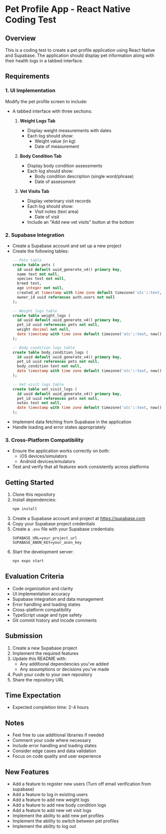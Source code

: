 # Pet Profile App - React Native Coding Test

## Overview
This is a coding test to create a pet profile application using React Native and Supabase. The application should display pet information along with their health logs in a tabbed interface.

## Requirements

### 1. UI Implementation
Modify the pet profile screen to include:
- A tabbed interface with three sections:
  1. **Weight Logs Tab**
     - Display weight measurements with dates
     - Each log should show:
       - Weight value (in kg)
       - Date of measurement
  
  2. **Body Condition Tab**
     - Display body condition assessments
     - Each log should show:
       - Body condition description (single word/phrase)
       - Date of assessment
  
  3. **Vet Visits Tab**
     - Display veterinary visit records
     - Each log should show:
       - Visit notes (text area)
       - Date of visit
     - Include an "Add new vet visits" button at the bottom

### 2. Supabase Integration
- Create a Supabase account and set up a new project
- Create the following tables:
  ```sql
  -- Pets table
  create table pets (
    id uuid default uuid_generate_v4() primary key,
    name text not null,
    species text not null,
    breed text,
    age integer not null,
    created_at timestamp with time zone default timezone('utc'::text, now()) not null,
    owner_id uuid references auth.users not null
  );

  -- Weight logs table
  create table weight_logs (
    id uuid default uuid_generate_v4() primary key,
    pet_id uuid references pets not null,
    weight decimal not null,
    date timestamp with time zone default timezone('utc'::text, now()) not null
  );

  -- Body condition logs table
  create table body_condition_logs (
    id uuid default uuid_generate_v4() primary key,
    pet_id uuid references pets not null,
    body_condition text not null,
    date timestamp with time zone default timezone('utc'::text, now()) not null
  );

  -- Vet visit logs table
  create table vet_visit_logs (
    id uuid default uuid_generate_v4() primary key,
    pet_id uuid references pets not null,
    notes text not null,
    date timestamp with time zone default timezone('utc'::text, now()) not null
  );
  ```
- Implement data fetching from Supabase in the application
- Handle loading and error states appropriately

### 3. Cross-Platform Compatibility
- Ensure the application works correctly on both:
  - iOS devices/simulators
  - Android devices/emulators
- Test and verify that all features work consistently across platforms

## Getting Started

1. Clone this repository
2. Install dependencies:
   ```bash
   npm install
   ```
3. Create a Supabase account and project at https://supabase.com
4. Copy your Supabase project credentials
5. Create a `.env` file with your Supabase credentials:
   ```
   SUPABASE_URL=your_project_url
   SUPABASE_ANON_KEY=your_anon_key
   ```
6. Start the development server:
   ```bash
   npx expo start
   ```

## Evaluation Criteria
- Code organization and clarity
- UI implementation accuracy
- Supabase integration and data management
- Error handling and loading states
- Cross-platform compatibility
- TypeScript usage and type safety
- Git commit history and incode comments

## Submission
1. Create a new Supabase project
2. Implement the required features
3. Update this README with:
   - Any additional dependencies you've added
   - Any assumptions or decisions you've made
4. Push your code to your own repository
5. Share the repository URL

## Time Expectation
- Expected completion time: 2-4 hours

## Notes
- Feel free to use additional libraries if needed
- Comment your code where necessary
- Include error handling and loading states
- Consider edge cases and data validation
- Focus on code quality and user experience 

## New Features
- Add a feature to register new users (Turn off email verification from supabase)
- Add a feature to log in existing users
- Add a feature to add new weight logs
- Add a feature to add new body condition logs
- Add a feature to add new vet visit logs
- Implement the ability to add new pet profiles
- Implement the ability to switch between pet profiles
- Implement the ability to log out
